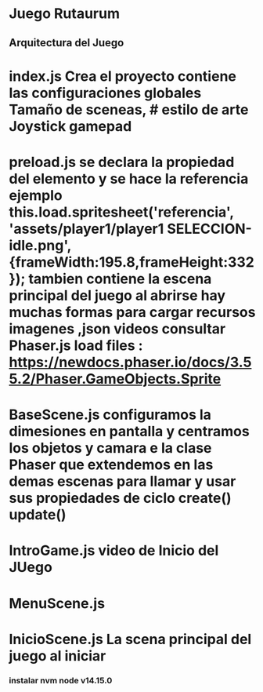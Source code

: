 # Juego Rutaurum 

## Arquitectura del Juego

# index.js Crea el proyecto  contiene las configuraciones globales Tamaño de sceneas, # estilo de arte Joystick gamepad

# preload.js se declara la propiedad del elemento y se hace la referencia ejemplo  this.load.spritesheet('referencia', 'assets/player1/player1 SELECCION-idle.png',{frameWidth:195.8,frameHeight:332}); tambien contiene la escena principal del juego al abrirse hay muchas formas para cargar recursos imagenes ,json videos consultar Phaser.js load files : https://newdocs.phaser.io/docs/3.55.2/Phaser.GameObjects.Sprite

# BaseScene.js configuramos la dimesiones en pantalla y centramos los objetos y camara e la clase Phaser que extendemos en las demas escenas para llamar y usar sus propiedades de ciclo create() update() 

# IntroGame.js video de Inicio del JUego

# MenuScene.js 

# InicioScene.js La scena principal del juego al iniciar 

### instalar nvm node v14.15.0



